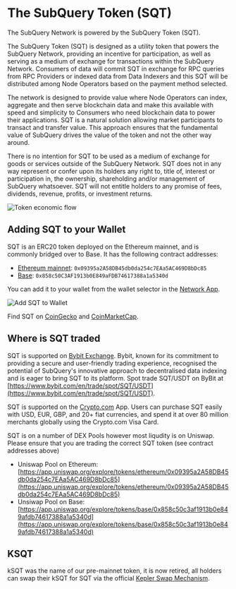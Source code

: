 # The SubQuery Token (SQT)

The SubQuery Network is powered by the SubQuery Token (SQT).

The SubQuery Token (SQT) is designed as a utility token that powers the SubQuery Network, providing an incentive for participation, as well as serving as a medium of exchange for transactions within the SubQuery Network. Consumers of data will commit SQT in exchange for RPC queries from RPC Providers or indexed data from Data Indexers and this SQT will be distributed among Node Operators based on the payment method selected.

The network is designed to provide value where Node Operators can index, aggregate and then serve blockchain data and make this available with speed and simplicity to Consumers who need blockchain data to power their applications. SQT is a natural solution allowing market participants to transact and transfer value. This approach ensures that the fundamental value of SubQuery drives the value of the token and not the other way around.

There is no intention for SQT to be used as a medium of exchange for goods or services outside of the SubQuery Network. SQT does not in any way represent or confer upon its holders any right to, title of, interest or participation in, the ownership, shareholding and/or management of SubQuery whatsoever. SQT will not entitle holders to any promise of fees, dividends, revenue, profits, or investment returns.

![Token economic flow](/assets/img/network/token_economy.png)

## Adding SQT to your Wallet

SQT is an ERC20 token deployed on the Ethereum mainnet, and is commonly bridged over to Base. It has the following contract addresses:

- [Ethereum mainnet](https://etherscan.io/token/0x09395a2A58DB45db0da254c7EAa5AC469D8bDc85): `0x09395a2A58DB45db0da254c7EAa5AC469D8bDc85`
- [Base](https://basescan.org/token/0x858c50C3AF1913b0E849aFDB74617388a1a5340d): `0x858c50C3AF1913b0E849aFDB74617388a1a5340d`

You can add it to your wallet from the wallet selector in the [Network App](https://app.subquery.network/explorer).

![Add SQT to Wallet](/assets/img/network/kSQT_add_wallet.png)

Find SQT on [CoinGecko](https://www.coingecko.com/en/coins/subquery-network) and [CoinMarketCap](https://coinmarketcap.com/currencies/subquery-network/).

## Where is SQT traded

SQT is supported on [Bybit Exchange](https://www.bybit.com/). Bybit, known for its commitment to providing a secure and user-friendly trading experience, recognised the potential of SubQuery's innovative approach to decentralised data indexing and is eager to bring SQT to its platform. Spot trade SQT/USDT on ByBit at [https://www.bybit.com/en/trade/spot/SQT/USDT](https://www.bybit.com/en/trade/spot/SQT/USDT).

SQT is supported on the [Crypto.com](https://crypto.com/price/subquery-network) App. Users can purchase SQT easily with USD, EUR, GBP, and 20+ fiat currencies, and spend it at over 80 million merchants globally using the Crypto.com Visa Card.

SQT is on a number of DEX Pools however most liqudity is on Uniswap. Please ensure that you are trading the correct SQT token (see contract addresses above)

- Uniswap Pool on Ethereum: [https://app.uniswap.org/explore/tokens/ethereum/0x09395a2A58DB45db0da254c7EAa5AC469D8bDc85](https://app.uniswap.org/explore/tokens/ethereum/0x09395a2A58DB45db0da254c7EAa5AC469D8bDc85)
- Unsiwap Pool on Base: [https://app.uniswap.org/explore/tokens/base/0x858c50c3af1913b0e849afdb74617388a1a5340d](https://app.uniswap.org/explore/tokens/base/0x858c50c3af1913b0e849afdb74617388a1a5340d)

## KSQT

kSQT was the name of our pre-mainnet token, it is now retired, all holders can swap their kSQT for SQT via the official [Kepler Swap Mechanism](./swap.md).
